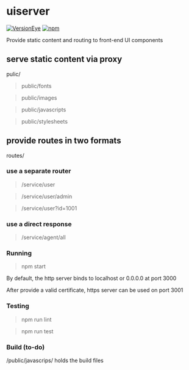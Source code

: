 # uiserver
[![VersionEye](https://img.shields.io/versioneye/d/ruby/rails.svg)]()
[![npm](https://img.shields.io/npm/l/express.svg)]()

Provide static content and routing to front-end UI components

## serve static content via proxy
pulic/
> public/fonts

> public/images

> public/javascripts

> public/stylesheets

## provide routes in two formats
routes/

### use a separate router
> /service/user

> /service/user/admin

> /service/user?id=1001

### use a direct response
> /service/agent/all

### Running

> npm start

By default, the http server binds to localhost or 0.0.0.0 at port 3000

After provide a valid certificate, https server can be used on port 3001

### Testing

> npm run lint

> npm run test

### Build (to-do)

/public/javascrips/ holds the build files

